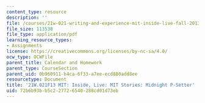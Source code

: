 ```yaml
---
content_type: resource
description: ''
file: /courses/21w-021-writing-and-experience-mit-inside-live-fall-2013/72b6b93bb5c227726540288cd01d73eb_MIT21W_021F13_Midnight.pdf
file_size: 113538
file_type: application/pdf
learning_resource_types:
- Assignments
license: https://creativecommons.org/licenses/by-nc-sa/4.0/
ocw_type: OCWFile
parent_title: Calendar and Homework
parent_type: CourseSection
parent_uid: 0b960911-b4ca-6f33-a7ee-ecd880add8ee
resourcetype: Document
title: '21W.021F13 MIT: Inside, Live: MIT Stories: Midnight P-Setter'
uid: 72b6b93b-b5c2-2772-6540-288cd01d73eb
---
```

